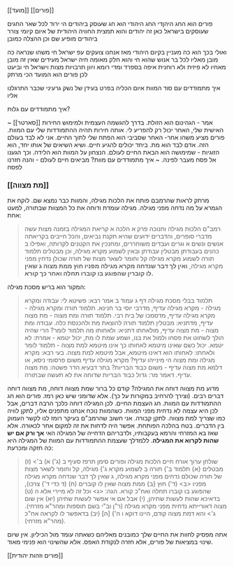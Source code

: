 [[מועד]]
[[פורים]]

פורים הוא החג היהןדי
החג 
היהודי
הוא חג שעוסק ביהודים
הי ירוד לכל שאר החגים שעוסקים בישראל
כאן זה יהודים
והוא תמצית החוויה היהודית של איום קיומי
צורר ביהודים מופיע שם
וכן ההצלה כמובן

ואולי בכך הוא כה מעניין בקיום היהודי
מאז אנחנו צועקים עפ ישראל חי
משהו שנראה כה מובן מאליו לכל בר אנוש
שהוא חי
והוא חלק מאומה חיה
ישראל מעידים שאין זה מובן מאחיו
לא פיזית
ולא רוחנית
איפה בספרד ומדי
רומא ויוון
תרבויות מצות
וישראל חי וביעט
לכן פורים הוא המועד הכי מרתק

איך מתמודדים עם סוד המוות
איום הכליה
בפרט בעידן של נשק גרעיני
שכבר התרגלנו אליו

איך מתמודדים עם גלות?

~
[[סארטר]] אמר - הגהינום הוא הזולת. בדרך להגשמה העצמית ולמימוש החירות האישית שלי, האחר יכול רק להפריע לי. אותה חירות תהיה ההתמודדות שלי עם המוות. פורים מציע משהו אחר- האחר שסביבי הוא הפתח שלי לתוך החיים. אני לא לבד בעולם הזה. אדם לבד הוא מת. ביחד יכולים להגיע חיים. ושיא השיאים של אותו יחד, הוא הזוגיות - שמימושה הוא הבאת החיים לעולם. הנצחון על המוות הוא הלידה. וכך הגענו אל פסח מעבר לפינה.
~
איך מתמודדים עם מוות? מביאים חיים לעולם - והנה חזרנו לפסח
### [[מת מצווה]]

מרתק לראות שהרמבם פותח את הלכות מגילה, והמוות כבר נמצא שם. לוקח את הגמרא על מה נדחה מפני מגילה. מגילה עומדת ודוחה את כל המצוות שבתורה, למעט אחת:
> רמב"ם הלכות מגילה וחנוכה פרק א
הלכה א
קריאת המגילה בזמנה מצות עשה מדברי סופרים, והדברים ידועים שהיא תקנת נביאים, והכל חייבים בקריאתה אנשים ונשים א וגרים ועבדים משוחררים, ומחנכין את הקטנים לקרותה, ואפילו ב כהנים בעבודתן מבטלין עבודתן ובאין לשמוע מקרא מגילה, וכן מבטלים תלמוד תורה לשמוע מקרא מגילה קל וחומר לשאר מצות של תורה שכולן נדחין מפני מקרא מגילה, **ואין לך דבר שנדחה מקרא מגילה מפניו חוץ ממת מצוה ג שאין לו קוברין שהפוגע בו קוברו תחלה ואחר כך קורא.** 

המקור הוא בריש מסכת מגילה:
> תלמוד בבלי מסכת מגילה דף ג עמוד ב
אמר רבא: פשיטא לי: עבודה ומקרא מגילה - מקרא מגילה עדיף, מדרבי יוסי בר חנינא. תלמוד תורה ומקרא מגילה - מקרא מגילה עדיף, מדסמכו של בית רבי. תלמוד תורה ומת מצוה - מת מצוה עדיף, מדתניא: מבטלין תלמוד תורה להוצאת מת ולהכנסת כלה. עבודה ומת מצוה - מת מצוה עדיף, מולאחתו דתניא: ולאחותו מה תלמוד לומר? הרי שהיה הולך לשחוט את פסחו ולמול את בנו, ושמע שמת לו מת, יכול יטמא - אמרת: לא יטמא. יכול כשם שאינו מיטמא לאחותו כך אינו מיטמא למת מצוה - תלמוד לומר ולאחתו: לאחותו הוא דאינו מיטמא, אבל מיטמא למת מצוה. בעי רבא: מקרא מגילה ומת מצוה הי מינייהו עדיף? מקרא מגילה עדיף משום פרסומי ניסא, או דלמא מת מצוה עדיף - משום כבוד הבריות? בתר דבעיא הדר פשטה: מת מצוה עדיף. דאמר מר: גדול כבוד הבריות שדוחה את לא תעשה שבתורה. 


מדוע מת מצווה דוחה את המגילה? קודם כל ברור שמת מצווה דוחה, מת מצווה דוחה דברים רבים. (וצירך להרחיב במקורות על כך).
אלא שדומני שיש כאן רמז. פורים הוא חג ההתמודדות עם המוות. חג העצמת החיים. לכן המגילה דוחה כלכך הרבה דברים, אבל לכן היא עצמה לא נדחית מפני המוות. כשהמוות נוכח אנחנו מתפנים אליו, לתקן לוויה כמו שצריך למת מצווה. לתקן קבורה. אני חשוב שהרמב"ם בעיקר רומז לנו לקשר העמוק בין הדברים. בטח בהלכה הפותחת. אפשר היה לדחות את זה למקום אחר לכאורה.
אלא שאז בא המזרחי והרמא בעקבותיו, ולדבריהם הדחייה של המגילה האי **אך ורק אם יש שהות לקרוא את המגילה**. ללמדלך שעצמת ההתמודדות עם המוות של המגילה היא כה חזקה ומכרעת:

> שולחן ערוך אורח חיים הלכות מגילה ופורים סימן תרפז סעיף ב
(ג') א) ב'> (ז) מבטלים {א} תלמוד ב'} תורה ב לשמוע מקרא ג'} מגילה, קל וחומר לשאר מצות של תורה שכולם נדחים מפני מקרא מגילה, ג שאין לך דבר שנדחה מקרא מגילה מפניו <ב> (ד') חוץ {ב} ממת מצוה שאין לו קוברים (ח) (ד כדי ד'} צרכו), שהפוגע בו קוברו תחלה ואח"כ קורא. הגה: <ג> וכל זה לא מיירי אלא ה (ט) בדאיכא שהות לעשות שתיהן, (י) אבל אם אי אפשר לעשות שתיהן (יא) אין שום מצוה דאורייתא נדחית מפני מקרא מגילה (ר"ן וב"י בשם תוספות ומהר"א מזרחי). ג'> והא דמת מצוה קודם, היינו דוקא ו ה'} [ה] (יב) בדאפשר לו לקראה אח"כ (מהר"א מזרחי). 



אתה מפסיק לחוות את החיים שלך כמובנים מאליהם כשאתה עומד מול הכיליון. אין שיום שינוי במציאות של פורים, אלא חזרה לנקודת האפס. אלא שהשינוי הוא פנימי מאוד.

[[פורים וזהות יהודית]]
